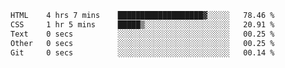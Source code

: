 
<!--START_SECTION:waka-->

```txt
HTML    4 hrs 7 mins    ███████████████████▓░░░░░   78.46 %
CSS     1 hr 5 mins     █████▒░░░░░░░░░░░░░░░░░░░   20.91 %
Text    0 secs          ░░░░░░░░░░░░░░░░░░░░░░░░░   00.25 %
Other   0 secs          ░░░░░░░░░░░░░░░░░░░░░░░░░   00.25 %
Git     0 secs          ░░░░░░░░░░░░░░░░░░░░░░░░░   00.14 %
```

<!--END_SECTION:waka-->
